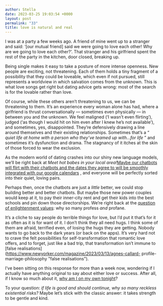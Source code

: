 ```yaml
---
author: Stella
date: 2023-03-25 19:03:54 +0000
layout: post
permalink: "33"
title: love is natural and real
---
```



I was at a party a few weeks ago. A friend of mine went up to a stranger and
said: ‘[our mutual friend] said we were going to love each other! Why are we
going to love each other?’. That stranger and his girlfriend spent the rest of
the party in the kitchen, door closed, breaking up.

Being single makes it easy to take a posture of more intense openness. New
people are exciting, not threatening. Each of them holds a tiny fragment of a
possibility that they could be loveable, which even if not pursued, still
represents a worldview in which salvation comes from the unknown. This is what
love songs get right but dating advice gets wrong: most of the search is for
the lovable rather than love.

Of course, while these others aren’t threatening to us, we can be threatening
to them. It’s an experience every woman alone has had, where a girlfriend is
thrust conversationally — sometimes even physically — in between you and the
unknown. We feel maligned (‘I wasn’t even flirting’), judged (‘as though I
would hit on him even after I knew he’s not available’), and sometimes, yes,
disappointed. They’re defensively drawing a line around themselves and their
existing relationships. Sometimes that’s a “ _quiet life at home with a person
who they’ve teamed up with…for life_ ” and sometimes it’s dysfunction and
drama. The stagnancy of it itches at the skin of those forced to wear the
exclusion.

As the modern world of dating crashes into our shiny new language models,
we’ll be right back at _Meet hot babes in your local area!_[Maybe our chatbots
will flirt with their chatbots and the dates they agree to will be smoothly
integrated with our google
calendars](https://twitter.com/venturetwins/status/1635674260323840001 "Maybe
our chatbots will flirt with their chatbots and the dates they agree to will
be smoothly integrated with our google calendars") , and everyone will be
perfectly sorted into their quiet, loving pairs.

Perhaps then, once the chatbots are just a _little_ better, we could stop
building better and better chatbots. But maybe those new power couples would
keep at it, to pay their inner-city rent and get their kids into the best
schools and pin down those directorships. We’re right back at the [question of
enlightenment values](https://angst.blog/14 "question of enlightenment
values"): why so many profess _and_ profane.

It’s a cliche to say people do terrible things for love, but I’d put it that’s
for it as often as it is for want of it. I don’t think they all need hugs. I
think some of them are afraid, terrified even, of losing the hugs they are
getting. Nobody wants to go back to the dark years (or back on the apps). It’s
very hard not to crave the felt possibilities for self-transformation that
romantic love offers, and to forget, just like a bad trip, that transformation
isn’t immune to [false
realisations](https://www.newyorker.com/magazine/2023/03/13/agnes-callard-
profile-marriage-philosophy "false realisations").

I’ve been sitting on this response for more than a week now, wondering if I
actually have anything original to say about either love or success. After
all, if I know so much about it, [why am I on my own
tonight](https://www.youtube.com/watch?v=M6o1SEj02t0 "why am I on my own
tonight")?

To your question: _if life is good and should continue, why so many reckless
existential risks?_ Maybe let’s stick with the classic answer: it takes
strength to be gentle and kind.  
  
